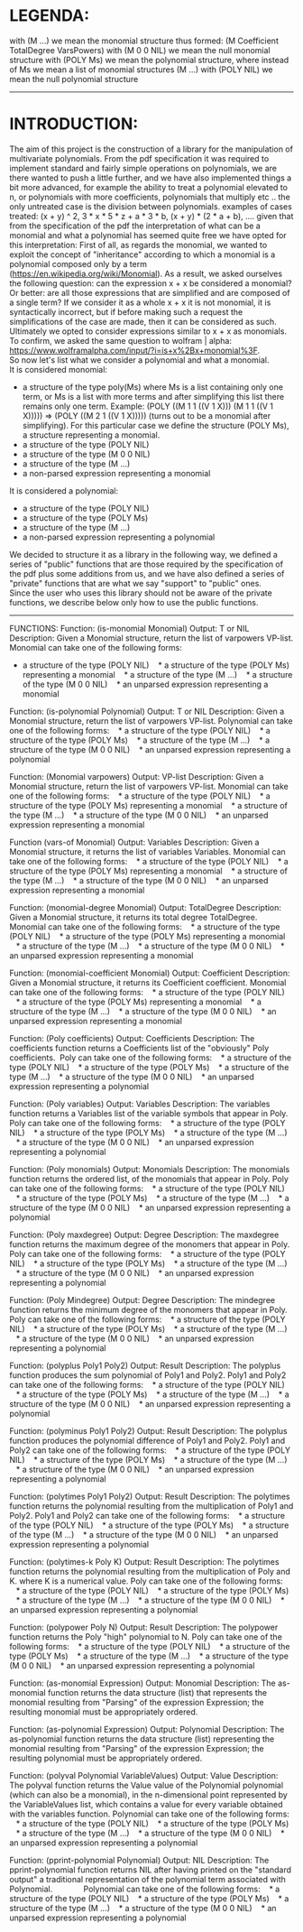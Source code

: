 # LEGENDA:
with (M ...) we mean the monomial structure thus formed: (M Coefficient TotalDegree VarsPowers)
with (M 0 0 NIL) we mean the null monomial structure
with (POLY Ms) we mean the polynomial structure, where instead of Ms we mean a list of monomial structures (M ...)
with (POLY NIL) we mean the null polynomial structure

----------------------------------------------------------------------------------------------

# INTRODUCTION:
The aim of this project is the construction of a library for the manipulation of multivariate polynomials.
From the pdf specification it was required to implement standard and fairly simple operations on polynomials, we are there
wanted to push a little further, and we have also implemented things a bit more advanced, for example the ability to treat a polynomial elevated to n, or polynomials with more coefficients, polynomials that multiply etc ..
the only untreated case is the division between polynomials.
examples of cases treated: (x + y) ^ 2, 3 * x * 5 * z + a * 3 * b, (x + y) * (2 * a + b), ....
given that from the specification of the pdf the interpretation of what can be a monomial and what a polynomial has seemed quite free
we have opted for this interpretation:
First of all, as regards the monomial, we wanted to exploit the concept of "inheritance" according to which a monomial is a polynomial composed only by a term (https://en.wikipedia.org/wiki/Monomial).
As a result, we asked ourselves the following question:
can the expression x + x be considered a monomial? Or better:
are all those expressions that are simplified and are composed of a single term?
If we consider it as a whole x + x it is not monomial, it is syntactically incorrect, but if before making such a request the simplifications of the case are made, then it can be considered as such.
Ultimately we opted to consider expressions similar to x + x as monomials.
To confirm, we asked the same question to wolfram | alpha:
https://www.wolframalpha.com/input/?i=is+x%2Bx+monomial%3F.  
So now let's list what we consider a polynomial and what a monomial.  
It is considered monomial:
   * a structure of the type poly(Ms) where Ms is a list containing only one term, or Ms is a list with more terms and after simplifying this list there remains only one term. Example: (POLY ((M 1 1 ((V 1 X))) (M 1 1 ((V 1 X))))) => (POLY ((M 2 1 ((V 1 X))))) (turns out to be a monomial after simplifying). For this particular case we define the structure (POLY Ms), a structure representing a monomial.
   * a structure of the type (POLY NIL)
   * a structure of the type (M 0 0 NIL)
   * a structure of the type (M ...)
   * a non-parsed expression representing a monomial

It is considered a polynomial:
   * a structure of the type (POLY NIL)
   * a structure of the type (POLY Ms)
   * a structure of the type (M ...)
   * a non-parsed expression representing a polynomial

We decided to structure it as a library in the following way, we defined a series of "public" functions that are those required by the specification of the pdf plus some additions from us, and we have also defined a series of "private" functions that are what we say "support" to "public" ones.  
Since the user who uses this library should not be aware of the private functions, we describe below only how to use the public functions.

----------------------------------------------------------------------------------------------

FUNCTIONS:
Function: (is-monomial Monomial) 
Output: T or NIL
Description: Given a Monomial structure, return the list of varpowers VP-list. Monomial can take one of the following forms:
   * a structure of the type (POLY NIL)
   * a structure of the type (POLY Ms) representing a monomial
   * a structure of the type (M ...)
   * a structure of the type (M 0 0 NIL)
   * an unparsed expression representing a monomial 
  	    

Function: (is-polynomial Polynomial)
Output: T or NIL
Description: Given a Monomial structure, return the list of varpowers VP-list. Polynomial can take one of the following forms:
   * a structure of the type (POLY NIL)
   * a structure of the type (POLY Ms)
   * a structure of the type (M ...)
   * a structure of the type (M 0 0 NIL)
   * an unparsed expression representing a polynomial
  

Function: (Monomial varpowers)
Output: VP-list
Description: Given a Monomial structure, return the list of varpowers VP-list.
Monomial can take one of the following forms:
   * a structure of the type (POLY NIL)
   * a structure of the type (POLY Ms) representing a monomial
   * a structure of the type (M ...)
   * a structure of the type (M 0 0 NIL)
   * an unparsed expression representing a monomial


Function (vars-of Monomial)
Output: Variables
Description: Given a Monomial structure, it returns the list of variables Variables.
Monomial can take one of the following forms:
   * a structure of the type (POLY NIL)
   * a structure of the type (POLY Ms) representing a monomial
   * a structure of the type (M ...)
   * a structure of the type (M 0 0 NIL)
   * an unparsed expression representing a monomial


Function: (monomial-degree Monomial)
Output: TotalDegree
Description: Given a Monomial structure, it returns its total degree TotalDegree.
Monomial can take one of the following forms:
   * a structure of the type (POLY NIL)
   * a structure of the type (POLY Ms) representing a monomial
   * a structure of the type (M ...)
   * a structure of the type (M 0 0 NIL)
   * an unparsed expression representing a monomial


Function: (monomial-coefficient Monomial)
Output: Coefficient
Description: Given a Monomial structure, it returns its Coefficient coefficient.
Monomial can take one of the following forms:
   * a structure of the type (POLY NIL)
   * a structure of the type (POLY Ms) representing a monomial
   * a structure of the type (M ...)
   * a structure of the type (M 0 0 NIL)
   * an unparsed expression representing a monomial


Function: (Poly coefficients)
Output: Coefficients
Description: The coefficients function returns a Coefficients list of the "obviously" Poly coefficients.
 Poly can take one of the following forms:
   * a structure of the type (POLY NIL)
   * a structure of the type (POLY Ms)
   * a structure of the type (M ...)
   * a structure of the type (M 0 0 NIL)
   * an unparsed expression representing a polynomial


Function: (Poly variables)
Output: Variables
Description: The variables function returns a Variables list of the variable symbols that appear in Poly.
Poly can take one of the following forms:
   * a structure of the type (POLY NIL)
   * a structure of the type (POLY Ms)
   * a structure of the type (M ...)
   * a structure of the type (M 0 0 NIL)
   * an unparsed expression representing a polynomial

Function: (Poly monomials)
Output: Monomials
Description: The monomials function returns the ordered list, of the monomials that appear in Poly.
Poly can take one of the following forms:
   * a structure of the type (POLY NIL)
   * a structure of the type (POLY Ms)
   * a structure of the type (M ...)
   * a structure of the type (M 0 0 NIL)
   * an unparsed expression representing a polynomial

Function: (Poly maxdegree)
Output: Degree
Description: The maxdegree function returns the maximum degree of the monomers that appear in Poly.
Poly can take one of the following forms:
   * a structure of the type (POLY NIL)
   * a structure of the type (POLY Ms)
   * a structure of the type (M ...)
   * a structure of the type (M 0 0 NIL)
   * an unparsed expression representing a polynomial

Function: (Poly Mindegree)
Output: Degree
Description: The mindegree function returns the minimum degree of the monomers that appear in Poly.
Poly can take one of the following forms:
   * a structure of the type (POLY NIL)
   * a structure of the type (POLY Ms)
   * a structure of the type (M ...)
   * a structure of the type (M 0 0 NIL)
   * an unparsed expression representing a polynomial

Function: (polyplus Poly1 Poly2)
Output: Result
Description: The polyplus function produces the sum polynomial of Poly1 and Poly2.
Poly1 and Poly2 can take one of the following forms:
   * a structure of the type (POLY NIL)
   * a structure of the type (POLY Ms)
   * a structure of the type (M ...)
   * a structure of the type (M 0 0 NIL)
   * an unparsed expression representing a polynomial

Function: (polyminus Poly1 Poly2)
Output: Result
Description: The polyplus function produces the polynomial difference of Poly1 and Poly2.
Poly1 and Poly2 can take one of the following forms:
   * a structure of the type (POLY NIL)
   * a structure of the type (POLY Ms)
   * a structure of the type (M ...)
   * a structure of the type (M 0 0 NIL)
   * an unparsed expression representing a polynomial 

Function: (polytimes Poly1 Poly2)
Output: Result
Description: The polytimes function returns the polynomial resulting from the multiplication of Poly1 and Poly2.
Poly1 and Poly2 can take one of the following forms:
   * a structure of the type (POLY NIL)
   * a structure of the type (POLY Ms)
   * a structure of the type (M ...)
   * a structure of the type (M 0 0 NIL)
   * an unparsed expression representing a polynomial

Function: (polytimes-k Poly K)
Output: Result
Description: The polytimes function returns the polynomial resulting from the multiplication of Poly and K.
where K is a numerical value.
Poly can take one of the following forms:
   * a structure of the type (POLY NIL)
   * a structure of the type (POLY Ms)
   * a structure of the type (M ...)
   * a structure of the type (M 0 0 NIL)
   * an unparsed expression representing a polynomial

Function: (polypower Poly N)
Output: Result
Description: The polypower function returns the Poly "high" polynomial to N.
Poly can take one of the following forms:
   * a structure of the type (POLY NIL)
   * a structure of the type (POLY Ms)
   * a structure of the type (M ...)
   * a structure of the type (M 0 0 NIL)
   * an unparsed expression representing a polynomial

Function: (as-monomial Expression)
Output: Monomial
Description: The as-monomial function returns the data structure (list) that represents the monomial resulting from
"Parsing" of the expression Expression; the resulting monomial must be appropriately ordered.

Function: (as-polynomial Expression)
Output: Polynomial
Description: The as-polynomial function returns the data structure (list) representing the monomial resulting from
"Parsing" of the expression Expression; the resulting polynomial must be appropriately ordered.

Function: (polyval Polynomial VariableValues)
Output: Value
Description: The polyval function returns the Value value of the Polynomial polynomial (which can also be a
monomial), in the n-dimensional point represented by the VariableValues ​​list, which contains a value for
every variable obtained with the variables function.
Polynomial can take one of the following forms:
   * a structure of the type (POLY NIL)
   * a structure of the type (POLY Ms)
   * a structure of the type (M ...)
   * a structure of the type (M 0 0 NIL)
   * an unparsed expression representing a polynomial

Function: (pprint-polynomial Polynomial)
Output: NIL
Description: The pprint-polynomial function returns NIL after having printed on the "standard output" a traditional representation of the polynomial term associated with Polynomial.
             Polynomial can take one of the following forms:
   * a structure of the type (POLY NIL)
   * a structure of the type (POLY Ms)
   * a structure of the type (M ...)
   * a structure of the type (M 0 0 NIL)
   * an unparsed expression representing a polynomial